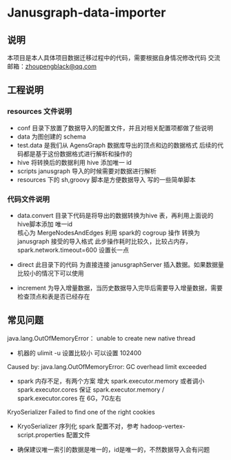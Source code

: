 # Janusgraph-data-importer

## 说明
本项目是本人具体项目数据迁移过程中的代码，需要根据自身情况修改代码
交流邮箱：zhoupengblack@qq.com

## 工程说明

### resources 文件说明
* conf 目录下放置了数据导入的配置文件，并且对相关配置项都做了些说明   
* data 为图创建的 schema  
* test.data 是我们从 AgensGraph 数据库导出的顶点和边的数据格式 后续的代码都是基于这份数据格式进行解析和操作的    
* hive 将转换后的数据利用 hive 添加唯一 id  
* scripts janusgraph 导入的时候需要对数据进行解析    
* resources 下的 sh,groovy 脚本是方便数据导入 写的一些简单脚本    


### 代码文件说明
* data.convert 目录下代码是将导出的数据转换为hive 表，再利用上面说的hive脚本添加 唯一id  
核心为 MergeNodesAndEdges 利用 spark的 cogroup 操作 转换为 janusgraph 接受的导入格式
此步操作耗时比较久，比较占内存，spark.network.timeout=600 设置长一点

* direct 此目录下的代码 为直接连接 janusgraphServer 插入数据。如果数据量比较小的情况下可以使用

* increment 为导入增量数据，当历史数据导入完毕后需要导入增量数据，需要检查顶点和表是否已经存在


## 常见问题
java.lang.OutOfMemoryError： unable to create new native thread
* 机器的 ulimit -u 设置比较小 可以设置 102400

Caused by: java.lang.OutOfMemoryError: GC overhead limit exceeded
* spark 内存不足，有两个方案 增大 spark.executor.memory 或者调小  spark.executor.cores
保证 spark.executor.memory / spark.executor.cores 在 6G，7G左右

KryoSerializer Failed to find one of the right cookies
* KryoSerializer 序列化 spark 配置不对，参考 hadoop-vertex-script.properties 配置文件

* 确保建议唯一索引的数据是唯一的，id是唯一的，不然数据导入会有问题

     
